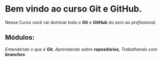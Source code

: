 # Bem vindo ao curso Git e GitHub.

Nesse Curso você vai dominar todo o **Git** e **GitHub** do _zero ao profissional_.

## Módulos:

_Entendendo o que é **Git**, Aprendendo sobre **repositórios**, Trabalhando com **branches**._


